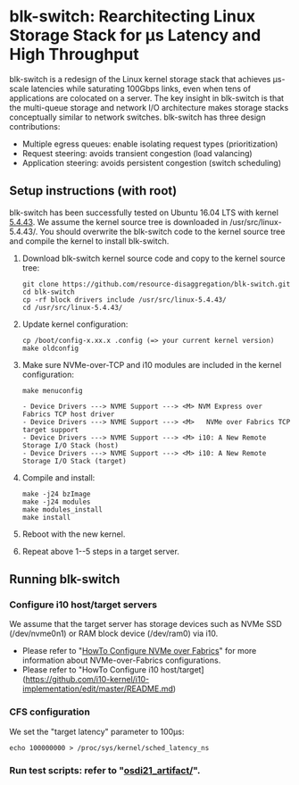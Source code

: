 # blk-switch: Rearchitecting Linux Storage Stack for μs Latency and High Throughput
blk-switch is a redesign of the Linux kernel storage stack that achieves μs-scale latencies while saturating 100Gbps links, even when tens of applications are colocated on a server. The key insight in blk-switch is that the multi-queue storage and network I/O architecture makes storage stacks conceptually similar to network switches. blk-switch has three design contributions:
- Multiple egress queues: enable isolating request types (prioritization)
- Request steering: avoids transient congestion (load valancing)
- Application steering: avoids persistent congestion (switch scheduling)

## Setup instructions (with root)
blk-switch has been successfully tested on Ubuntu 16.04 LTS with kernel [5.4.43](https://mirrors.edge.kernel.org/pub/linux/kernel/v5.x/linux-5.4.43.tar.gz). We assume the kernel source tree is downloaded in /usr/src/linux-5.4.43/. You should overwrite the blk-switch code to the kernel source tree and compile the kernel to install blk-switch.

1. Download blk-switch kernel source code and copy to the kernel source tree:

   ```
   git clone https://github.com/resource-disaggregation/blk-switch.git
   cd blk-switch
   cp -rf block drivers include /usr/src/linux-5.4.43/
   cd /usr/src/linux-5.4.43/
   ```

2. Update kernel configuration:

   ```
   cp /boot/config-x.xx.x .config (=> your current kernel version)
   make oldconfig
   ```

3. Make sure NVMe-over-TCP and i10 modules are included in the kernel configuration:

   ```
   make menuconfig

   - Device Drivers ---> NVME Support ---> <M> NVM Express over Fabrics TCP host driver
   - Device Drivers ---> NVME Support ---> <M>   NVMe over Fabrics TCP target support
   - Device Drivers ---> NVME Support ---> <M> i10: A New Remote Storage I/O Stack (host)
   - Device Drivers ---> NVME Support ---> <M> i10: A New Remote Storage I/O Stack (target)
   ```

4. Compile and install:

   ```
   make -j24 bzImage
   make -j24 modules
   make modules_install
   make install
   ```

5. Reboot with the new kernel.

6. Repeat above 1--5 steps in a target server.

## Running blk-switch

### Configure i10 host/target servers
We assume that the target server has storage devices such as NVMe SSD (/dev/nvme0n1) or RAM block device (/dev/ram0) via i10.

- Please refer to "[HowTo Configure NVMe over Fabrics](https://community.mellanox.com/s/article/howto-configure-nvme-over-fabrics)" for more information about NVMe-over-Fabrics configurations.
- Please refer to "HowTo Configure i10 host/target](https://github.com/i10-kernel/i10-implementation/edit/master/README.md)

### CFS configuration
We set the "target latency" parameter to 100μs:

  ```
  echo 100000000 > /proc/sys/kernel/sched_latency_ns
  ```

### Run test scripts: refer to "[osdi21_artifact/](https://github.com/resource-disaggregation/blk-switch/tree/master/osdi21_artifact)".
